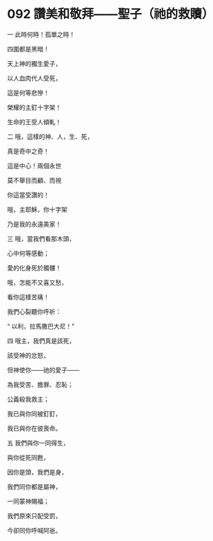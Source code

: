 # 092 讚美和敬拜——聖子（祂的救贖）

一 此時何時！孤單之時！

四圍都是黑暗！

天上神的獨生愛子，

以人血肉代人受死，

這是何等悲慘！

榮耀的主釘十字架！

生命的王受人傾軋！

二 哦，這樣的神、人，生、死，

真是奇中之奇！

這是中心！兩個永世

莫不舉目而顧、而視

你這當受讚的！

哦，主耶穌，你十字架

乃是我的永遠美家！

三 哦，當我們看那木頭，

心中何等感動；

愛的化身死於髑髏！

哦，怎能不又喜又愁，

看你這樣苦痛！

我們心裂聽你呼祈：

“ 以利，拉馬撒巴大尼！”

四 哦主，我們真是該死，

該受神的忿怒，

但神使你——祂的愛子——

為我受苦、擔罪、忍恥；

公義殺我救主；

我已與你同被釘釘，

我已與你在彼喪命。

五 我們與你一同得生，

與你從死同甦，

因你是頭，我們是身，

我們同你都是屬神，

一同蒙神賜福；

我們原來只配受罰，

今卻同你呼喊阿爸。

